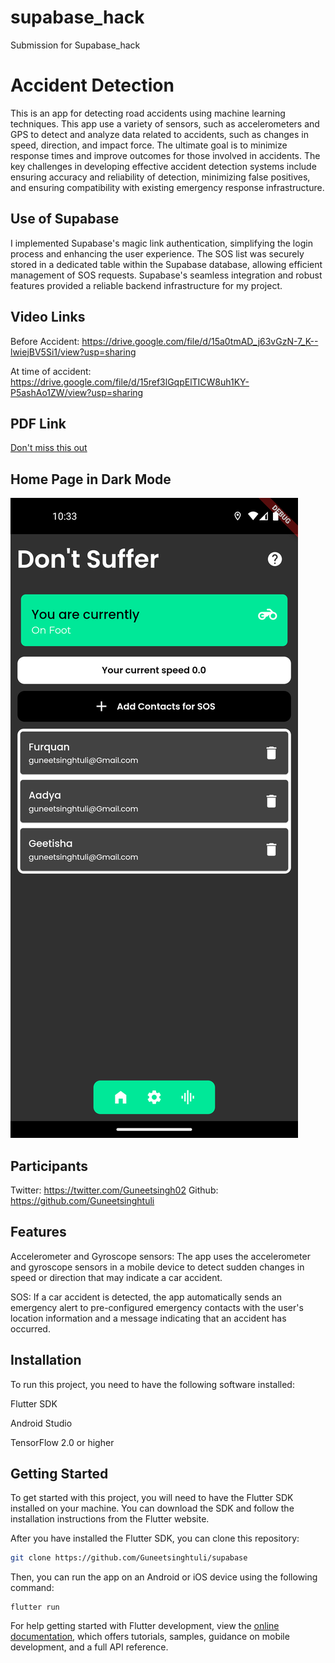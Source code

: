 # supabase_hack

Submission for Supabase_hack

# Accident Detection



This is an app for detecting road accidents using machine learning techniques. This app use a variety of sensors, such as accelerometers and GPS to detect and analyze data related to accidents, such as changes in speed, direction, and impact force. The ultimate goal is to minimize response times and improve outcomes for those involved in accidents. The key challenges in developing effective accident detection systems include ensuring accuracy and reliability of detection, minimizing false positives, and ensuring compatibility with existing emergency response infrastructure.

## Use of Supabase

I implemented Supabase's magic link authentication, simplifying the login process and enhancing the user experience. The SOS list was securely stored in a dedicated table within the Supabase database, allowing efficient management of SOS requests. Supabase's seamless integration and robust features provided a reliable backend infrastructure for my project.

## Video Links

Before Accident: https://drive.google.com/file/d/15a0tmAD_j63vGzN-7_K--lwiejBV5Si1/view?usp=sharing

At time of accident: https://drive.google.com/file/d/15ref3lGqpElTICW8uh1KY-P5ashAo1ZW/view?usp=sharing

## PDF Link

[//]: # (SHow Woo.pdf here)
[Don't miss this out](./WOO.pdf)


## Home Page in Dark Mode 

![Dark Mode](./DarkMode.png)



## Participants 

Twitter: https://twitter.com/Guneetsingh02
Github: https://github.com/Guneetsinghtuli


## Features
Accelerometer and Gyroscope sensors: The app uses the accelerometer and gyroscope sensors in a mobile device to detect sudden changes in speed or direction that may indicate a car accident.

SOS: If a car accident is detected, the app automatically sends an emergency alert to pre-configured emergency contacts with the user's location information and a message indicating that an accident has occurred.

## Installation

To run this project, you need to have the following software installed:


Flutter SDK

Android Studio

TensorFlow 2.0 or higher



## Getting Started

To get started with this project, you will need to have the Flutter SDK installed on your machine. You can download the SDK and follow the installation instructions from the Flutter website.

After you have installed the Flutter SDK, you can clone this repository:

```bash
git clone https://github.com/Guneetsinghtuli/supabase
```

Then, you can run the app on an Android or iOS device using the following command:

```
flutter run
```




For help getting started with Flutter development, view the
[online documentation](https://docs.flutter.dev/), which offers tutorials,
samples, guidance on mobile development, and a full API reference.
